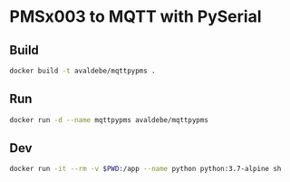 # PMSx003 to MQTT with PySerial

## Build

```bash
docker build -t avaldebe/mqttpypms .
```


## Run

```bash
docker run -d --name mqttpypms avaldebe/mqttpypms
```


## Dev

```bash
docker run -it --rm -v $PWD:/app --name python python:3.7-alpine sh
```
